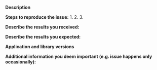 <!--
If you are reporting a new issue, make sure that we do not have any duplicates
already open. You can ensure this by searching the issue list for this
repository. If there is a duplicate, please close your issue and add a comment
to the existing issue instead.

---------------------------------------------------
BUG REPORT INFORMATION
---------------------------------------------------
Use the commands below to provide key information from your environment:
You do NOT have to include this information if this is a FEATURE REQUEST
-->

**Description**

<!--
Briefly describe the problem you are having in a few paragraphs.
-->

**Steps to reproduce the issue:**
1.
2.
3.

**Describe the results you received:**


**Describe the results you expected:**

**Application and library versions**
<!--
  Please list:
  - version of the Serverless Framework.
  - version of @iopipe/iopipe
  - version of serverless-plugin-iopipe
  - any other serverless framework plugins enabled
-->

**Additional information you deem important (e.g. issue happens only occasionally):**
